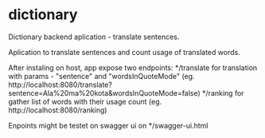 # dictionary
Dictionary backend aplication - translate sentences.

Aplication to translate sentences and count usage of translated words.

After instaling on host, app expose two endpoints:
*/translate for translation with params - "sentence" and "wordsInQuoteMode"
(eg. http://localhost:8080/translate?sentence=Ala%20ma%20kota&wordsInQuoteMode=false)
*/ranking for gather list of words with their usage count
(eg. http://localhost:8080/ranking)

Enpoints might be testet on swagger ui on */swagger-ui.html
